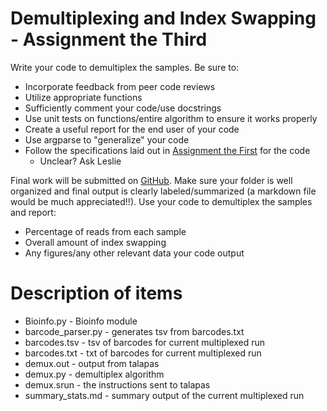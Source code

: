 # Demultiplexing and Index Swapping - Assignment the Third

Write your code to demultiplex the samples. Be sure to:

- Incorporate feedback from peer code reviews
- Utilize appropriate functions
- Sufficiently comment your code/use docstrings
- Use unit tests on functions/entire algorithm to ensure it works properly
- Create a useful report for the end user of your code
- Use argparse to "generalize" your code
- Follow the specifications laid out in [Assignment the First](../Assignment-the-first) for the code
    - Unclear? Ask Leslie

Final work will be submitted on [GitHub](.). Make sure your folder is well organized and final output is clearly labeled/summarized (a markdown file would be much appreciated!!). Use your code to demultiplex the samples and report:
- Percentage of reads from each sample
- Overall amount of index swapping
- Any figures/any other relevant data your code output

# Description of items
- Bioinfo.py - Bioinfo module
- barcode_parser.py - generates tsv from barcodes.txt
- barcodes.tsv - tsv of barcodes for current multiplexed run
- barcodes.txt - txt of barcodes for current multiplexed run
- demux.out - output from talapas
- demux.py - demultiplex algorithm
- demux.srun - the instructions sent to talapas
- summary_stats.md - summary output of the current multiplexed run

